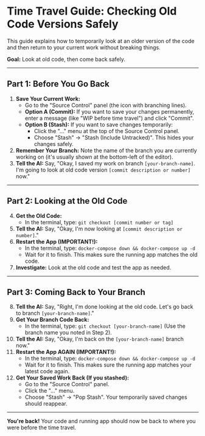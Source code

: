 # Time Travel Guide: Checking Old Code Versions Safely

This guide explains how to temporarily look at an older version of the code and then return to your current work without breaking things.

**Goal:** Look at old code, then come back safely.

---

## Part 1: Before You Go Back

1.  **Save Your Current Work:**
    *   Go to the "Source Control" panel (the icon with branching lines).
    *   **Option A (Commit):** If you want to save your changes permanently, enter a message (like "WIP before time travel") and click "Commit".
    *   **Option B (Stash):** If you want to save changes temporarily:
        *   Click the "..." menu at the top of the Source Control panel.
        *   Choose "Stash" -> "Stash (Include Untracked)". This hides your changes safely.
2.  **Remember Your Branch:** Note the name of the branch you are currently working on (it's usually shown at the bottom-left of the editor).
3.  **Tell the AI:** Say, "Okay, I saved my work on branch `[your-branch-name]`. I'm going to look at old code version `[commit description or number]` now."

---

## Part 2: Looking at the Old Code

4.  **Get the Old Code:**
    *   In the terminal, type: `git checkout [commit number or tag]`
5.  **Tell the AI:** Say, "Okay, I'm now looking at `[commit description or number]`."
6.  **Restart the App (IMPORTANT!):**
    *   In the terminal, type: `docker-compose down && docker-compose up -d`
    *   Wait for it to finish. This makes sure the running app matches the old code.
7.  **Investigate:** Look at the old code and test the app as needed.

---

## Part 3: Coming Back to Your Branch

8.  **Tell the AI:** Say, "Right, I'm done looking at the old code. Let's go back to branch `[your-branch-name]`."
9.  **Get Your Branch Code Back:**
    *   In the terminal, type: `git checkout [your-branch-name]` (Use the branch name you noted in Step 2).
10. **Tell the AI:** Say, "Okay, I'm back on the `[your-branch-name]` branch now."
11. **Restart the App AGAIN (IMPORTANT!):**
    *   In the terminal, type: `docker-compose down && docker-compose up -d`
    *   Wait for it to finish. This makes sure the running app matches your latest code again.
12. **Get Your Saved Work Back (If you stashed):**
    *   Go to the "Source Control" panel.
    *   Click the "..." menu.
    *   Choose "Stash" -> "Pop Stash". Your temporarily saved changes should reappear.

---

**You're back!** Your code and running app should now be back to where you were before the time travel. 